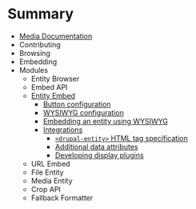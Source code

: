 # Summary

* [Media Documentation](README.md)
* Contributing
* Browsing
* Embedding
* Modules
  * Entity Browser
  * Embed API
  * [Entity Embed](entity_embed/README.md)
    * [Button configuration](entity_embed/button.md)
    * [WYSIWYG configuration](entity_embed/formats.md)
    * [Embedding an entity using WYSIWYG](entity_embed/wysiwyg.md)
    * [Integrations](entity_embed/INTEGRATION.md)
      * [`<drupal-entity>` HTML tag specification](entity_embed/tag_specification.md)
      * [Additional data attributes](entity_embed/data_attributes.md)
      * [Developing display plugins](entity_embed/display_plugins.md)
  * URL Embed
  * File Entity
  * Media Entity
  * Crop API
  * Fallback Formatter
